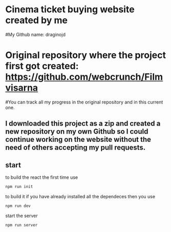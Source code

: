 # Cinema ticket buying website created by me

#My Github name: draginojd
# Original repository where the project first got created: https://github.com/webcrunch/Filmvisarna
#You can track all my progress in the original repository and in this current one.
## I downloaded this project as a zip and created a new repository on my own Github so I could continue working on the website without the need of others accepting my pull requests.

## start

to build the react the first time use

```js
npm run init
```

to build it if you have already installed all the dependeces then you use

```js
npm run dev
```

start the server
```js
npm run server
```
